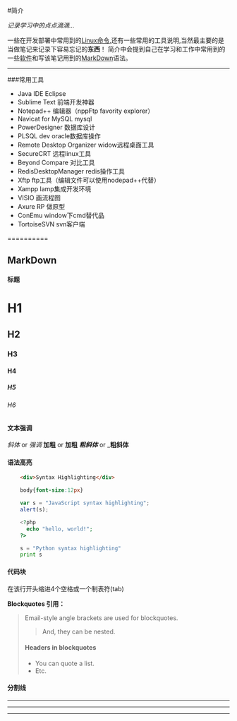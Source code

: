 #简介

*记录学习中的点点滴滴...*

一些在开发部署中常用到的[Linux命令](http://xxg3053.github.io/Knotes/tools/linux.html),还有一些常用的工具说明,当然最主要的是当做笔记来记录下容易忘记的**东西**！  简介中会提到自己在学习和工作中常用到的一些[软件](http://xxg3053.github.io/Knotes/index.html#常用工具)和写该笔记用到的[MarkDown](http://www.bluesdream.com/blog/markdown-cheatsheet-syntax-manual.html)语法。

- - -

###常用工具
 
* Java IDE Eclipse
* Sublime Text                  前端开发神器
* Notepad++                     编辑器（nppFtp favority explorer）
* Navicat for MySQL             mysql
* PowerDesigner                 数据库设计
* PLSQL dev                     oracle数据库操作
* Remote Desktop Organizer      widow远程桌面工具
* SecureCRT                     远程linux工具
* Beyond Compare                对比工具
* RedisDesktopManager           redis操作工具
* Xftp                          ftp工具（编辑文件可以使用nodepad++代替）
* Xampp                         lamp集成开发环境
* VISIO                         画流程图
* Axure RP                      做原型
* ConEmu                        window下cmd替代品
* TortoiseSVN                   svn客户端


==========

## MarkDown
#### 标题

#  H1
##  H2
###  H3
####  H4
#####  H5
######  H6

#### 文本强调

*斜体* or _强调_
**加粗** or __加粗__
***粗斜体*** or ___粗斜体__

#### 语法高亮
```html
    <div>Syntax Highlighting</div>
```
```css
    body{font-size:12px}
```
 
```javascript
    var s = "JavaScript syntax highlighting";
    alert(s);
```
```php
    <?php
      echo "hello, world!";
    ?>
```
```python
    s = "Python syntax highlighting"
    print s
```

#### 代码块
在该行开头缩进4个空格或一个制表符(tab)
 
<strong>Blockquotes 引用：</strong>
> Email-style angle brackets
> are used for blockquotes.
> > And, they can be nested.
> #### Headers in blockquotes
> * You can quote a list.
> * Etc.

#### 分割线
***
* * *
- - -


